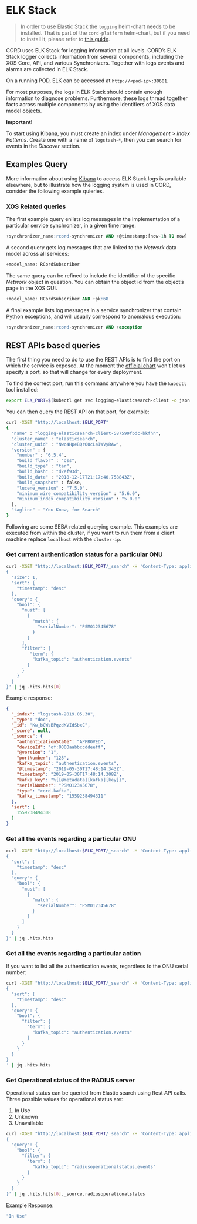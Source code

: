 # ELK Stack

> In order to use Elastic Stack the `logging` helm-chart needs to be installed.
> That is part of the `cord-platform` helm-chart, but if you need to install it,
> please refer to [this guide](../charts/logging-monitoring.md#logging-charts).

CORD uses ELK Stack for logging information at all levels. CORD’s ELK Stack
logger collects information from several components, including the XOS Core,
API, and various Synchronizers. Together with logs events and alarms are
collected in ELK Stack.

On a running POD, ELK can be accessed at `http://<pod-ip>:30601`.

For most purposes, the logs in ELK Stack should contain enough information
to diagnose problems. Furthermore, these logs thread together facts across
multiple components by using the identifiers of XOS data model objects.

**Important!**

To start using Kibana, you must create an index under *Management > Index
Patterns*.  Create one with a name of `logstash-*`, then you can search for
events in the *Discover* section.

## Examples Query

More information about using
[Kibana](https://www.elastic.co/guide/en/kibana/current/getting-started.html)
to access ELK Stack logs is available elsewhere, but to illustrate how the
logging system is used in CORD, consider the following example quieries.

### XOS Related queries

The first example query enlists log messages in the implementation of a
particular service synchronizer, in a given time range:

```sql
+synchronizer_name:rcord-synchronizer AND +@timestamp:[now-1h TO now]
```

A second query gets log messages that are linked to the _Network_ data model
across all services:

```sql
+model_name: RCordSubscriber
```

The same query can be refined to include the identifier of the specific
_Network_ object in question. You can obtain the object id from the object’s
page in the XOS GUI.

```sql
+model_name: RCordSubscriber AND +pk:68
```

A final example lists log messages in a service synchronizer that
contain Python exceptions, and will usually correspond to anomalous
execution:

```sql
+synchronizer_name:rcord-synchronizer AND +exception
```

## REST APIs based queries

The first thing you need to do to use the REST APIs is to find the port on which the service is exposed.
At the moment the [official chart](https://github.com/helm/charts/tree/master/incubator/elasticsearch)
won't let us specify a port, so that will change for every deployment.

To find the correct port, run this command anywhere you have the `kubectl` tool installed:

```bash
export ELK_PORT=$(kubectl get svc logging-elasticsearch-client -o json | jq .spec.ports[0].nodePort)
```

You can then query the REST API on that port, for example:

```bash
curl -XGET "http://localhost:$ELK_PORT"
{
  "name" : "logging-elasticsearch-client-587599fbdc-bkfhn",
  "cluster_name" : "elasticsearch",
  "cluster_uuid" : "Nwc4HpeBQrOOcL4IWVyRAw",
  "version" : {
    "number" : "6.5.4",
    "build_flavor" : "oss",
    "build_type" : "tar",
    "build_hash" : "d2ef93d",
    "build_date" : "2018-12-17T21:17:40.758843Z",
    "build_snapshot" : false,
    "lucene_version" : "7.5.0",
    "minimum_wire_compatibility_version" : "5.6.0",
    "minimum_index_compatibility_version" : "5.0.0"
  },
  "tagline" : "You Know, for Search"
}
```

Following are some SEBA related querying example. This examples are executed from within the cluster,
if you want to run them from a client machine replace `localhost` with the `cluster-ip`.

### Get current authentication status for a particular ONU

```bash
curl -XGET "http://localhost:$ELK_PORT/_search" -H 'Content-Type: application/json' -d'
{
  "size": 1, 
  "sort": {
    "timestamp": "desc"
  },
  "query": {
    "bool": {
      "must": [
        {
          "match": {
            "serialNumber": "PSMO12345678"
          }
        }
      ],
      "filter": {
         "term": {
          "kafka_topic": "authentication.events"
        }
      }
    }
  }
}' | jq .hits.hits[0]
```

Example response:

```json
{
  "_index": "logstash-2019.05.30",
  "_type": "doc",
  "_id": "Kw_bCWsBPqzdKVIdSbxC",
  "_score": null,
  "_source": {
    "authenticationState": "APPROVED",
    "deviceId": "of:0000aabbccddeeff",
    "@version": "1",
    "portNumber": "128",
    "kafka_topic": "authentication.events",
    "@timestamp": "2019-05-30T17:48:14.343Z",
    "timestamp": "2019-05-30T17:48:14.308Z",
    "kafka_key": "%{[@metadata][kafka][key]}",
    "serialNumber": "PSMO12345678",
    "type": "cord-kafka",
    "kafka_timestamp": "1559238494311"
  },
  "sort": [
    1559238494308
  ]
}
```

### Get all the events regarding a particular ONU

```bash
curl -XGET "http://localhost:$ELK_PORT/_search" -H 'Content-Type: application/json' -d'
{
  "sort": {
    "timestamp": "desc"
  },
  "query": {
    "bool": {
      "must": [
        {
          "match": {
            "serialNumber": "PSMO12345678"
          }
        }
      ]
    }
  }
}' | jq .hits.hits
```

### Get all the events regarding a particular action

If you want to list all the authentication events, regardless fo the ONU serial number:

```bash
curl -XGET "http://localhost:$ELK_PORT/_search" -H 'Content-Type: application/json' -d'
{
  "sort": {
    "timestamp": "desc"
  },
  "query": {
    "bool": {
      "filter": {
        "term": {
          "kafka_topic": "authentication.events"
        }
      }
    }
  }
}
' | jq .hits.hits
```

### Get Operational status of the RADIUS server

Operational status can be queried from Elastic search using Rest API calls.
Three possible values for operational status are: 
1) In Use
2) Unknown
3) Unavailable 

```bash
curl -XGET "http://localhost:$ELK_PORT/_search" -H 'Content-Type: application/json' -d'
{
  "query": {
    "bool": {
      "filter": {
        "term": {
          "kafka_topic": "radiusoperationalstatus.events"
        }
      }
    }
  }
}' | jq .hits.hits[0]._source.radiusoperationalstatus
```

Example Response:

```bash
"In Use"
```

